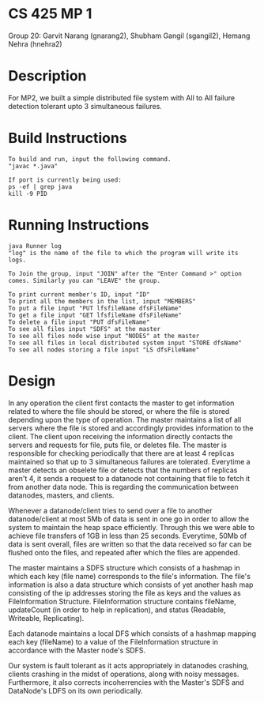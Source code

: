 # CS 425 MP 1

Group 20: Garvit Narang (gnarang2), Shubham Gangil (sgangil2), Hemang Nehra (hnehra2)

# Description

For MP2, we built a simple distributed file system with All to All failure detection tolerant upto 3 simultaneous failures.

# Build Instructions

```
To build and run, input the following command.
"javac *.java"
```

```
If port is currently being used: 
ps -ef | grep java
kill -9 PID
```

# Running Instructions

```
java Runner log
"log" is the name of the file to which the program will write its logs. 
```

```
To Join the group, input "JOIN" after the "Enter Command >" option comes. Similarly you can "LEAVE" the group.
```

```
To print current member's ID, input "ID"
To print all the members in the list, input "MEMBERS"
To put a file input "PUT lfsfileName dfsFileName"
To get a file input "GET lfsfileName dfsFileName"
To delete a file input "PUT dfsFileName"
To see all files input "SDFS" at the master
To see all files node wise input "NODES" at the master
To see all files in local distributed system input "STORE dfsName"
To see all nodes storing a file input "LS dfsFileName"
```

# Design

In any operation the client first contacts the master to get information related to where the file should be stored, or
where the file is stored depending upon the type of operation. The master maintains a list of all servers where the file is
stored and accordingly provides information to the client. The client upon receiving the information directly contacts the 
servers and requests for file, puts file, or deletes file. The master is responsible for checking periodically that there are
at least 4 replicas maintained so that up to 3 simultaneous failures are tolerated. Everytime a master detects an obselete file or
detects that the numbers of replicas aren't 4, it sends a request to a datanode not containing that file to fetch it from another data 
node. This is regarding the communication between datanodes, masters, and clients. 

Whenever a datanode/client tries to send over a file to another datanode/client at most 5Mb of data is sent in one go in order to 
allow the system to maintain the heap space efficiently. Through this we were able to achieve file transfers of 1GB in less than 25 seconds. Everytime, 50Mb of data is sent overall, files are written so that the data received so far can be flushed onto the files,
and repeated after which the files are appended.

The master maintains a SDFS structure which consists of a hashmap in which each key (file name) corresponds to the file's information. 
The file's information is also a data structure which consists of yet another hash map consisting of the ip addresses storing the file as keys and the values as FileInformation Structure. FileInformation structure contains fileName, updateCount (in order to help in replication), and status (Readable, Writeable, Replicating).

Each datanode maintains a local DFS which consists of a hashmap mapping each key (fileName) to a value of the FileInformation structure in accordance with the Master node's SDFS.

Our system is fault tolerant as it acts appropriately in datanodes crashing, clients crashing in the midst of operations, along with noisy messages. Furthermore, it also corrects incoherrencies with the Master's SDFS and DataNode's LDFS on its own periodically.

